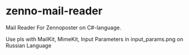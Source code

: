 # zenno-mail-reader
Mail Reader For Zennoposter on C#-language.

Use pls with MailKit, MimeKit, 
Input Parameters in input_params.png on Russian Language
